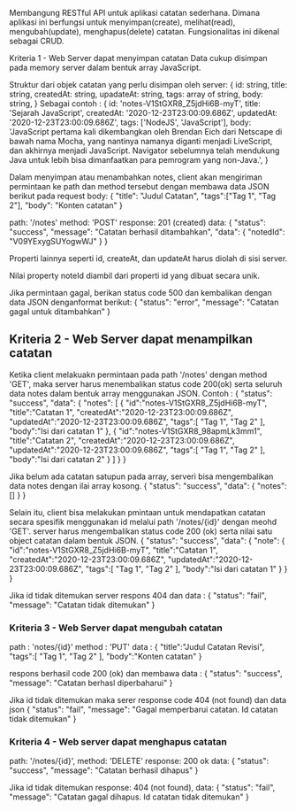 Membangung RESTful API untuk aplikasi catatan sederhana. Dimana aplikasi ini berfungsi untuk menyimpan(create), melihat(read), mengubah(update), menghapus(delete) catatan. Fungsionalitas ini dikenal sebagai CRUD.

Kriteria 1 - Web Server dapat menyimpan catatan
 Data cukup disimpan pada memory server dalam bentuk array JavaScript.
 
 Struktur dari objek catatan yang perlu disimpan oleh server:
    {
        id: string,
        title: string,
        createdAt: string,
        upadateAt: string,
        tags: array of string,
        body: string,
    }
 Sebagai contoh :
 {
    id: 'notes-V1StGXR8_Z5jdHi6B-myT',
    title: 'Sejarah JavaScript',
    createdAt: '2020-12-23T23:00:09.686Z',
    updatedAt: '2020-12-23T23:00:09.686Z',
    tags: ['NodeJS', 'JavaScript'],
    body: 'JavaScript pertama kali dikembangkan oleh Brendan Eich dari Netscape di bawah nama Mocha, yang nantinya namanya diganti menjadi LiveScript, dan akhirnya menjadi JavaScript. Navigator sebelumnya telah mendukung Java untuk lebih bisa dimanfaatkan para pemrogram yang non-Java.',
 }

 Dalam menyimpan atau menambahkan notes, client akan mengiriman permintaan ke path dan method tersebut dengan membawa data JSON berikut pada request body:
 {
    "title": "Judul Catatan",
    "tags":["Tag 1", "Tag 2"],
    "body": "Konten catatan"
 }

 path: '/notes'
 method: 'POST'
 response: 201 (created)
 data: {
    "status": "success",
    "message": "Catatan berhasil ditambahkan",
    "data": {
        "notedId": "V09YExygSUYogwWJ"
    }
 }

 Properti lainnya seperti id, createAt, dan updateAt harus diolah di sisi server.
 
 Nilai property noteId diambil dari properti id yang dibuat secara unik.

 Jika permintaan gagal, berikan status code 500 dan kembalikan dengan data JSON denganformat berikut:
 {
    "status": "error",
    "message": "Catatan gagal untuk ditambahkan"
 }

## Kriteria 2 - Web Server dapat menampilkan catatan
Ketika client melakuakn permintaan pada path '/notes' dengan method 'GET', maka server harus menembalikan status code 200(ok) serta seluruh data notes dalam bentuk array menggunakan JSON. Contoh :
{
  "status": "success",
  "data": {
    "notes": [
      {
        "id":"notes-V1StGXR8_Z5jdHi6B-myT",
        "title":"Catatan 1",
        "createdAt":"2020-12-23T23:00:09.686Z",
        "updatedAt":"2020-12-23T23:00:09.686Z",
        "tags":[
          "Tag 1",
          "Tag 2"
        ],
        "body":"Isi dari catatan 1"
      },
      {
        "id":"notes-V1StGXR8_98apmLk3mm1",
        "title":"Catatan 2",
        "createdAt":"2020-12-23T23:00:09.686Z",
        "updatedAt":"2020-12-23T23:00:09.686Z",
        "tags":[
          "Tag 1",
          "Tag 2"
        ],
        "body":"Isi dari catatan 2"
      }
    ]
  }
}

Jika belum ada catatan satupun pada array, serveri bisa mengembalikan data notes dengan ilai array kosong.
{
  "status": "success",
  "data": {
    "notes": []
  }
}

Selain itu, client bisa melakukan pmintaan untuk mendapatkan catatan secara spesifik menggunakan id melalui path '/notes/{id}' dengan meohd 'GET'. server harus mengembalikan status code 200 (ok) serta nilai satu object catatan dalam bentuk JSON.
{
  "status": "success",
  "data": {
    "note": {
      "id":"notes-V1StGXR8_Z5jdHi6B-myT",
      "title":"Catatan 1",
      "createdAt":"2020-12-23T23:00:09.686Z",
      "updatedAt":"2020-12-23T23:00:09.686Z",
      "tags":[
        "Tag 1",
        "Tag 2"
      ],
      "body":"Isi dari catatan 1"
    }
  }
}

Jika id tidak ditemukan server respons 404 dan data :
{
  "status": "fail",
  "message": "Catatan tidak ditemukan"
}

### Kriteria 3 - Web Server dapat mengubah catatan
 path : 'notes/{id}'
 method : 'PUT'
 data : {
    "title":"Judul Catatan Revisi",
    "tags":[
        "Tag 1",
        "Tag 2"
    ],
    "body":"Konten catatan"
 }

 respons berhasil code 200 (ok) dan membawa data :
 {
    "status": "success",
    "message": "Catatan berhasl diperbaharui"
 }

 Jika id tidak ditemukan maka serer response code 404 (not found) dan data json 
 {
    "status": "fail",
    "message": "Gagal memperbarui catatan. Id catatan tidak ditemukan"
 }

### Kriteria 4 - Web server dapat menghapus catatan
 path: '/notes/{id}',
 method: 'DELETE'
 response: 200 ok 
 data: {
    "status": "success",
    "message": "Catatan berhasil dihapus"
 }

 Jika id tidak ditemukan
 response: 404 (not found),
 data: {
    "status": "fail",
    "message": "Catatan gagal dihapus. Id catatan tidak ditemukan"
 }